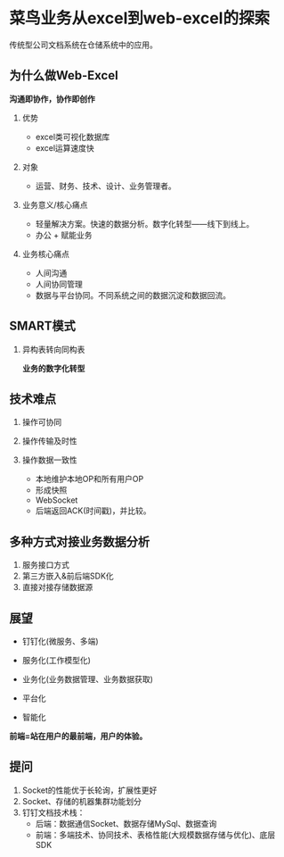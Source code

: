 # 菜鸟业务从excel到web-excel的探索

传统型公司文档系统在仓储系统中的应用。

## 为什么做Web-Excel

**沟通即协作，协作即创作**

1. 优势
   + excel类可视化数据库
   + excel运算速度快
2. 对象
   + 运营、财务、技术、设计、业务管理者。
3. 业务意义/核心痛点
   + 轻量解决方案。快速的数据分析。数字化转型——线下到线上。
   + 办公 + 赋能业务

4. 业务核心痛点
   + 人间沟通
   + 人间协同管理
   + 数据与平台协同。不同系统之间的数据沉淀和数据回流。

## SMART模式

1. 异构表转向同构表

   **业务的数字化转型**

## 技术难点

1. 操作可协同
2. 操作传输及时性
3. 操作数据一致性

   + 本地维护本地OP和所有用户OP
   + 形成快照
   + WebSocket
   + 后端返回ACK(时间戳)，并比较。

## 多种方式对接业务数据分析

1. 服务接口方式
2. 第三方嵌入&前后端SDK化
3. 直接对接存储数据源

## 展望

+ 钉钉化(微服务、多端)

+ 服务化(工作模型化)
+ 业务化(业务数据管理、业务数据获取)
+ 平台化
+ 智能化

**前端=站在用户的最前端，用户的体验。**

## 提问

1. Socket的性能优于长轮询，扩展性更好
2. Socket、存储的机器集群功能划分
3. 钉钉文档技术栈：
   + 后端：数据通信Socket、数据存储MySql、数据查询
   + 前端：多端技术、协同技术、表格性能(大规模数据存储与优化)、底层SDK













